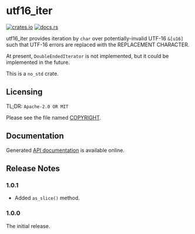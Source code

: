 # utf16_iter

[![crates.io](https://img.shields.io/crates/v/utf16_iter.svg)](https://crates.io/crates/utf16_iter)
[![docs.rs](https://docs.rs/utf16_iter/badge.svg)](https://docs.rs/utf16_iter/)

utf16_iter provides iteration by `char` over potentially-invalid UTF-16 `&[u16]`
such that UTF-16 errors are replaced with the REPLACEMENT CHARACTER.

At present, `DoubleEndedIterator` is not implemented, but it could be
implemented in the future.

This is a `no_std` crate.

## Licensing

TL;DR: `Apache-2.0 OR MIT`

Please see the file named
[COPYRIGHT](https://github.com/hsivonen/utf16_iter/blob/master/COPYRIGHT).

## Documentation

Generated [API documentation](https://docs.rs/utf16_iter/) is available
online.

## Release Notes

### 1.0.1

* Added `as_slice()` method.

### 1.0.0

The initial release.
